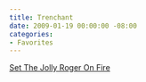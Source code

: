```yaml
---
title: Trenchant
date: 2009-01-19 00:00:00 -08:00
categories:
- Favorites
---
```


<p><a href="http://trenchant.org/daily/2009/1/19/">Set The Jolly Roger On Fire</a></p>
